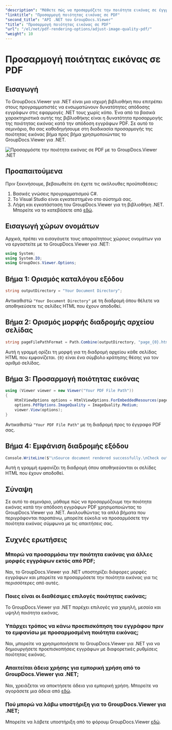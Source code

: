 ```yaml
---
"description": "Μάθετε πώς να προσαρμόζετε την ποιότητα εικόνας σε έγγραφα PDF χρησιμοποιώντας το GroupDocs.Viewer για .NET. Ακολουθήστε τον αναλυτικό οδηγό μας για απρόσκοπτη ενσωμάτωση."
"linktitle": "Προσαρμογή ποιότητας εικόνας σε PDF"
"second_title": "API .NET του GroupDocs.Viewer"
"title": "Προσαρμογή ποιότητας εικόνας σε PDF"
"url": "/el/net/pdf-rendering-options/adjust-image-quality-pdf/"
"weight": 10
---
```


# Προσαρμογή ποιότητας εικόνας σε PDF

## Εισαγωγή
Το GroupDocs.Viewer για .NET είναι μια ισχυρή βιβλιοθήκη που επιτρέπει στους προγραμματιστές να ενσωματώνουν δυνατότητες απόδοσης εγγράφων στις εφαρμογές .NET τους χωρίς κόπο. Ένα από τα βασικά χαρακτηριστικά αυτής της βιβλιοθήκης είναι η δυνατότητα προσαρμογής της ποιότητας εικόνας κατά την απόδοση εγγράφων PDF. Σε αυτό το σεμινάριο, θα σας καθοδηγήσουμε στη διαδικασία προσαρμογής της ποιότητας εικόνας βήμα προς βήμα χρησιμοποιώντας το GroupDocs.Viewer για .NET.

![Προσαρμόστε την ποιότητα εικόνας σε PDF με το GroupDocs.Viewer .NET](/viewer/pdf-rendering-options/adjust-image-quality-in-pdf.png)

## Προαπαιτούμενα
Πριν ξεκινήσουμε, βεβαιωθείτε ότι έχετε τις ακόλουθες προϋποθέσεις:
1. Βασικές γνώσεις προγραμματισμού C#.
2. Το Visual Studio είναι εγκατεστημένο στο σύστημά σας.
3. Λήψη και εγκατάσταση του GroupDocs.Viewer για τη βιβλιοθήκη .NET. Μπορείτε να το κατεβάσετε από [εδώ](https://releases.groupdocs.com/viewer/net/).

## Εισαγωγή χώρων ονομάτων
Αρχικά, πρέπει να εισαγάγετε τους απαραίτητους χώρους ονομάτων για να εργαστείτε με το GroupDocs.Viewer για .NET:
```csharp
using System;
using System.IO;
using GroupDocs.Viewer.Options;
```
## Βήμα 1: Ορισμός καταλόγου εξόδου
```csharp
string outputDirectory = "Your Document Directory";
```
Αντικαθιστώ `"Your Document Directory"` με τη διαδρομή όπου θέλετε να αποθηκεύσετε τις σελίδες HTML που έχουν αποδοθεί.
## Βήμα 2: Ορισμός μορφής διαδρομής αρχείου σελίδας
```csharp
string pageFilePathFormat = Path.Combine(outputDirectory, "page_{0}.html");
```
Αυτή η γραμμή ορίζει τη μορφή για τη διαδρομή αρχείου κάθε σελίδας HTML που εμφανίζεται. `{0}` είναι ένα σύμβολο κράτησης θέσης για τον αριθμό σελίδας.
## Βήμα 3: Προσαρμογή ποιότητας εικόνας
```csharp
using (Viewer viewer = new Viewer("Your PDF File Path"))
{
    HtmlViewOptions options = HtmlViewOptions.ForEmbeddedResources(pageFilePathFormat);
    options.PdfOptions.ImageQuality = ImageQuality.Medium;
    viewer.View(options);
}
```
Αντικαθιστώ `"Your PDF File Path"` με τη διαδρομή προς το έγγραφο PDF σας.
## Βήμα 4: Εμφάνιση διαδρομής εξόδου
```csharp
Console.WriteLine($"\nSource document rendered successfully.\nCheck output in {outputDirectory}.");
```
Αυτή η γραμμή εμφανίζει τη διαδρομή όπου αποθηκεύονται οι σελίδες HTML που έχουν αποδοθεί.

## Σύναψη
Σε αυτό το σεμινάριο, μάθαμε πώς να προσαρμόζουμε την ποιότητα εικόνας κατά την απόδοση εγγράφων PDF χρησιμοποιώντας το GroupDocs.Viewer για .NET. Ακολουθώντας τα απλά βήματα που περιγράφονται παραπάνω, μπορείτε εύκολα να προσαρμόσετε την ποιότητα εικόνας σύμφωνα με τις απαιτήσεις σας.
## Συχνές ερωτήσεις
### Μπορώ να προσαρμόσω την ποιότητα εικόνας για άλλες μορφές εγγράφων εκτός από PDF;
Ναι, το GroupDocs.Viewer για .NET υποστηρίζει διάφορες μορφές εγγράφων και μπορείτε να προσαρμόσετε την ποιότητα εικόνας για τις περισσότερες από αυτές.
### Ποιες είναι οι διαθέσιμες επιλογές ποιότητας εικόνας;
Το GroupDocs.Viewer για .NET παρέχει επιλογές για χαμηλή, μεσαία και υψηλή ποιότητα εικόνας.
### Υπάρχει τρόπος να κάνω προεπισκόπηση του εγγράφου πριν το εμφανίσω με προσαρμοσμένη ποιότητα εικόνας;
Ναι, μπορείτε να χρησιμοποιήσετε το GroupDocs.Viewer για .NET για να δημιουργήσετε προεπισκοπήσεις εγγράφων με διαφορετικές ρυθμίσεις ποιότητας εικόνας.
### Απαιτείται άδεια χρήσης για εμπορική χρήση από το GroupDocs.Viewer για .NET;
Ναι, χρειάζεται να αποκτήσετε άδεια για εμπορική χρήση. Μπορείτε να αγοράσετε μια άδεια από [εδώ](https://purchase.groupdocs.com/buy).
### Πού μπορώ να λάβω υποστήριξη για το GroupDocs.Viewer για .NET;
Μπορείτε να λάβετε υποστήριξη από το φόρουμ GroupDocs.Viewer [εδώ](https://forum.groupdocs.com/c/viewer/9).